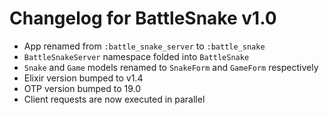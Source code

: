 # Changelog for BattleSnake v1.0

- App renamed from `:battle_snake_server` to `:battle_snake`
- `BattleSnakeServer` namespace folded into `BattleSnake`
- `Snake` and `Game` models renamed to `SnakeForm` and `GameForm` respectively
- Elixir version bumped to v1.4
- OTP version bumped to 19.0
- Client requests are now executed in parallel
